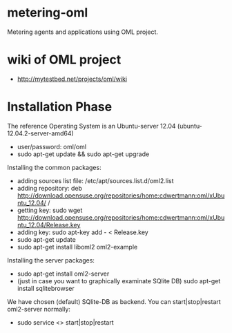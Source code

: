 metering-oml
============

Metering agents and applications using OML project.

# wiki of OML project
* http://mytestbed.net/projects/oml/wiki

# Installation Phase
The reference Operating System is an Ubuntu-server 12.04 (ubuntu-12.04.2-server-amd64)
* user/password: oml/oml
* sudo apt-get update && sudo apt-get upgrade

Installing the common packages:
* adding sources list file: /etc/apt/sources.list.d/oml2.list
* adding repository: deb http://download.opensuse.org/repositories/home:cdwertmann:oml/xUbuntu_12.04/ /
* getting key: sudo wget http://download.opensuse.org/repositories/home:cdwertmann:oml/xUbuntu_12.04/Release.key
* adding key: sudo apt-key add - < Release.key
* sudo apt-get update
* sudo apt-get install liboml2 oml2-example

Installing the server packages:
* sudo apt-get install oml2-server
* (just in case you want to graphically examinate SQlite DB) sudo apt-get install sqlitebrowser

We have chosen (default) SQlite-DB as backend.
You can start|stop|restart oml2-server normally:
* sudo service <> start|stop|restart
